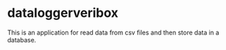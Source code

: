 # dataloggerveribox
This is an application for read data from csv files and then store data in a database.
